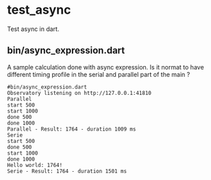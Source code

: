 # test_async
Test async in dart.

## bin/async_expression.dart
A sample calculation done with async expression.
Is it normat to have different timing profile in the serial and parallel part of the main ?

    #bin/async_expression.dart
    Observatory listening on http://127.0.0.1:41810
    Parallel
    start 500
    start 1000
    done 500
    done 1000
    Parallel - Result: 1764 - duration 1009 ms
    Serie
    start 500
    done 500
    start 1000
    done 1000
    Hello world: 1764!
    Serie - Result: 1764 - duration 1501 ms
